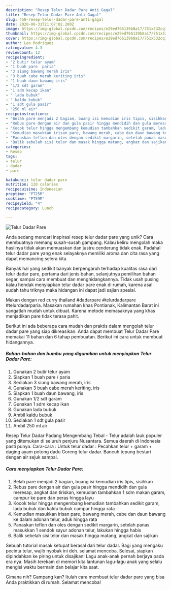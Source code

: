 ```yaml
---
description: "Resep Telur Dadar Pare Anti Gagal"
title: "Resep Telur Dadar Pare Anti Gagal"
slug: 450-resep-telur-dadar-pare-anti-gagal
date: 2020-08-31T21:07:02.200Z
image: https://img-global.cpcdn.com/recipes/e29ed766139b8a17/751x532cq70/telur-dadar-pare-foto-resep-utama.jpg
thumbnail: https://img-global.cpcdn.com/recipes/e29ed766139b8a17/751x532cq70/telur-dadar-pare-foto-resep-utama.jpg
cover: https://img-global.cpcdn.com/recipes/e29ed766139b8a17/751x532cq70/telur-dadar-pare-foto-resep-utama.jpg
author: Leo Rodriquez
ratingvalue: 4.3
reviewcount: 12
recipeingredient:
- "2 butir telur ayam"
- "1 buah pare  paria"
- "3 siung bawang merah iris"
- "3 buah cabe merah keriting iris"
- "1 buah daun bawang iris"
- "1/2 sdt garam"
- "1 sdm kecap ikan"
- " lada bubuk"
- " kaldu bubuk"
- "1 sdt gula pasir"
- "250 ml air"
recipeinstructions:
- "Belah pare menjadi 2 bagian, buang isi kemudian iris tipis, sisihkan"
- "Rebus pare dengan air dan gula pasir hingga mendidih dan gula meresap, angkat dan tiriskan, kemudian tambahkan 1 sdm makan garam, campur ke pare dan peras hingga layu"
- "Kocok telur hingga mengembang kemudian tambahkan sedikit garam, lada bubuk dan kaldu bubuk campur hingga rata"
- "Kemudian masukkan irisan pare, bawang merah, cabe dan daun bawang ke dalam adonan telur, aduk hingga rata"
- "Panaskan teflon dan oles dengan sedikit margarin, setelah panas masukkan 1 sendok sayur adonan telur, lakukan hingga habis"
- "Balik sebelah sisi telor dan masak hingga matang, angkat dan sajikan"
categories:
- Resep
tags:
- telur
- dadar
- pare

katakunci: telur dadar pare 
nutrition: 120 calories
recipecuisine: Indonesian
preptime: "PT25M"
cooktime: "PT59M"
recipeyield: "4"
recipecategory: Lunch

---
```



![Telur Dadar Pare](https://img-global.cpcdn.com/recipes/e29ed766139b8a17/751x532cq70/telur-dadar-pare-foto-resep-utama.jpg)

Anda sedang mencari inspirasi resep telur dadar pare yang unik? Cara membuatnya memang susah-susah gampang. Kalau keliru mengolah maka hasilnya tidak akan memuaskan dan justru cenderung tidak enak. Padahal telur dadar pare yang enak selayaknya memiliki aroma dan cita rasa yang dapat memancing selera kita.

Banyak hal yang sedikit banyak berpengaruh terhadap kualitas rasa dari telur dadar pare, pertama dari jenis bahan, selanjutnya pemilihan bahan segar, sampai cara membuat dan menghidangkannya. Tidak usah pusing kalau hendak menyiapkan telur dadar pare enak di rumah, karena asal sudah tahu triknya maka hidangan ini dapat jadi sajian spesial.

Makan dengan red curry thailand #dadarpare #telurdadarpare #telurdadarparia. Masakan rumahan khas Pontianak, Kalimantan Barat ini sangatlah mudah untuk dibuat. Karena metode memasaknya yang khas menjadikan pare tidak terasa pahit.


Berikut ini ada beberapa cara mudah dan praktis dalam mengolah telur dadar pare yang siap dikreasikan. Anda dapat membuat Telur Dadar Pare memakai 11 bahan dan 6 tahap pembuatan. Berikut ini cara untuk membuat hidangannya.

<!--inarticleads1-->

##### Bahan-bahan dan bumbu yang digunakan untuk menyiapkan Telur Dadar Pare:

1. Gunakan 2 butir telur ayam
1. Siapkan 1 buah pare / paria
1. Sediakan 3 siung bawang merah, iris
1. Gunakan 3 buah cabe merah keriting, iris
1. Siapkan 1 buah daun bawang, iris
1. Gunakan 1/2 sdt garam
1. Gunakan 1 sdm kecap ikan
1. Gunakan  lada bubuk
1. Ambil  kaldu bubuk
1. Sediakan 1 sdt gula pasir
1. Ambil 250 ml air


Resep Telur Dadar Padang Mengembang Tebal - Telur adalah lauk populer yang ditemukan di seluruh penjuru Nusantara. Semua daerah di Indonesia pasti punya. Cara-cara : Untuk telur dadar : Pecahkan telur + garam + daging ayam potong dadu Goreng telur dadar. Bancuh tepung bestari dengan air sejuk sampai. 

<!--inarticleads2-->

##### Cara menyiapkan Telur Dadar Pare:

1. Belah pare menjadi 2 bagian, buang isi kemudian iris tipis, sisihkan
1. Rebus pare dengan air dan gula pasir hingga mendidih dan gula meresap, angkat dan tiriskan, kemudian tambahkan 1 sdm makan garam, campur ke pare dan peras hingga layu
1. Kocok telur hingga mengembang kemudian tambahkan sedikit garam, lada bubuk dan kaldu bubuk campur hingga rata
1. Kemudian masukkan irisan pare, bawang merah, cabe dan daun bawang ke dalam adonan telur, aduk hingga rata
1. Panaskan teflon dan oles dengan sedikit margarin, setelah panas masukkan 1 sendok sayur adonan telur, lakukan hingga habis
1. Balik sebelah sisi telor dan masak hingga matang, angkat dan sajikan


Sebuah tutorial masak ketupat berasal dari telur dadar. Bagi yang mengaku pecinta telur, wajib nyobak ini deh. selamat mencoba. Selesai, siapkan dipindahkan ke piring untuk disajikan! Lagu anak-anak pernah berjaya pada era nya. Masih terekam di memori kita lantunan lagu-lagu anak yang selalu mengisi waktu bermain dan belajar kita saat. 

Gimana nih? Gampang kan? Itulah cara membuat telur dadar pare yang bisa Anda praktikkan di rumah. Selamat mencoba!
